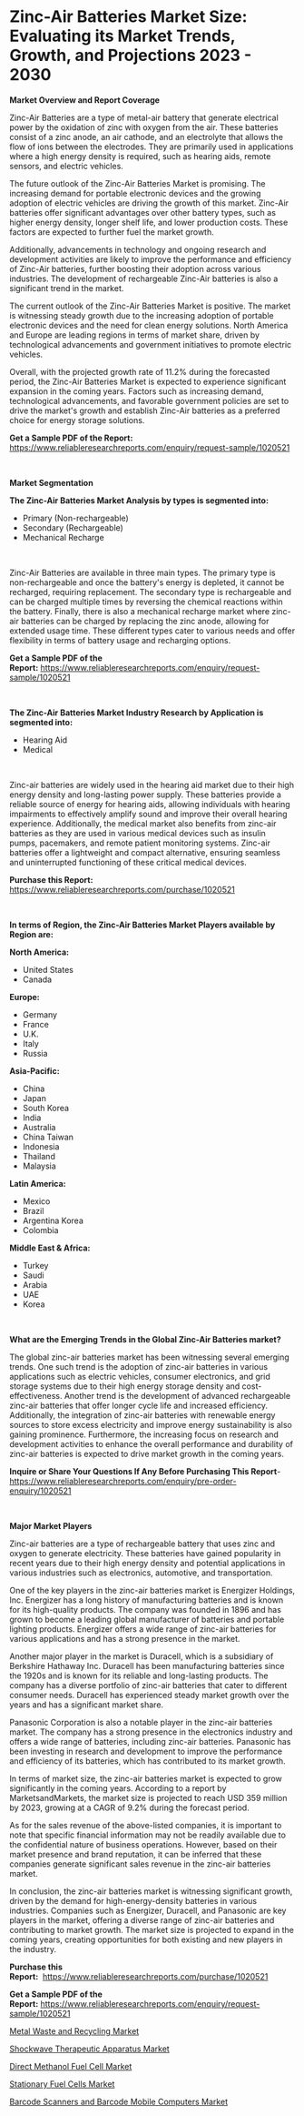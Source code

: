 <p><h1>Zinc-Air Batteries Market Size: Evaluating its Market Trends, Growth, and Projections 2023 - 2030</h1></p><p><strong>Market Overview and Report Coverage</strong></p>
<p><p>Zinc-Air Batteries are a type of metal-air battery that generate electrical power by the oxidation of zinc with oxygen from the air. These batteries consist of a zinc anode, an air cathode, and an electrolyte that allows the flow of ions between the electrodes. They are primarily used in applications where a high energy density is required, such as hearing aids, remote sensors, and electric vehicles.</p><p>The future outlook of the Zinc-Air Batteries Market is promising. The increasing demand for portable electronic devices and the growing adoption of electric vehicles are driving the growth of this market. Zinc-Air batteries offer significant advantages over other battery types, such as higher energy density, longer shelf life, and lower production costs. These factors are expected to further fuel the market growth.</p><p>Additionally, advancements in technology and ongoing research and development activities are likely to improve the performance and efficiency of Zinc-Air batteries, further boosting their adoption across various industries. The development of rechargeable Zinc-Air batteries is also a significant trend in the market.</p><p>The current outlook of the Zinc-Air Batteries Market is positive. The market is witnessing steady growth due to the increasing adoption of portable electronic devices and the need for clean energy solutions. North America and Europe are leading regions in terms of market share, driven by technological advancements and government initiatives to promote electric vehicles.</p><p>Overall, with the projected growth rate of 11.2% during the forecasted period, the Zinc-Air Batteries Market is expected to experience significant expansion in the coming years. Factors such as increasing demand, technological advancements, and favorable government policies are set to drive the market's growth and establish Zinc-Air batteries as a preferred choice for energy storage solutions.</p></p>
<p><strong>Get a Sample PDF of the Report:</strong> <a href="https://www.reliableresearchreports.com/enquiry/request-sample/1020521">https://www.reliableresearchreports.com/enquiry/request-sample/1020521</a></p>
<p>&nbsp;</p>
<p><strong>Market Segmentation</strong></p>
<p><strong>The Zinc-Air Batteries Market Analysis by types is segmented into:</strong></p>
<p><ul><li>Primary (Non-rechargeable)</li><li>Secondary (Rechargeable)</li><li>Mechanical Recharge</li></ul></p>
<p>&nbsp;</p>
<p><p>Zinc-Air Batteries are available in three main types. The primary type is non-rechargeable and once the battery's energy is depleted, it cannot be recharged, requiring replacement. The secondary type is rechargeable and can be charged multiple times by reversing the chemical reactions within the battery. Finally, there is also a mechanical recharge market where zinc-air batteries can be charged by replacing the zinc anode, allowing for extended usage time. These different types cater to various needs and offer flexibility in terms of battery usage and recharging options.</p></p>
<p><strong>Get a Sample PDF of the Report:</strong>&nbsp;<a href="https://www.reliableresearchreports.com/enquiry/request-sample/1020521">https://www.reliableresearchreports.com/enquiry/request-sample/1020521</a></p>
<p>&nbsp;</p>
<p><strong>The Zinc-Air Batteries Market Industry Research by Application is segmented into:</strong></p>
<p><ul><li>Hearing Aid</li><li>Medical</li></ul></p>
<p>&nbsp;</p>
<p><p>Zinc-air batteries are widely used in the hearing aid market due to their high energy density and long-lasting power supply. These batteries provide a reliable source of energy for hearing aids, allowing individuals with hearing impairments to effectively amplify sound and improve their overall hearing experience. Additionally, the medical market also benefits from zinc-air batteries as they are used in various medical devices such as insulin pumps, pacemakers, and remote patient monitoring systems. Zinc-air batteries offer a lightweight and compact alternative, ensuring seamless and uninterrupted functioning of these critical medical devices.</p></p>
<p><strong>Purchase this Report:</strong>&nbsp; <a href="https://www.reliableresearchreports.com/purchase/1020521">https://www.reliableresearchreports.com/purchase/1020521</a></p>
<p>&nbsp;</p>
<p><strong>In terms of Region, the Zinc-Air Batteries Market Players available by Region are:</strong></p>
<p>
    <p> <strong> North America: </strong>
        <ul>
            <li>United States</li>
            <li>Canada</li>
        </ul>
        </p> 
    <p> <strong> Europe: </strong>
        <ul>
            <li>Germany</li>
            <li>France</li>
            <li>U.K.</li>
            <li>Italy</li>
            <li>Russia</li>
        </ul>
        </p> 
    <p> <strong> Asia-Pacific: </strong>
        <ul>
            <li>China</li>
            <li>Japan</li>
            <li>South Korea</li>
            <li>India</li>
            <li>Australia</li>
            <li>China Taiwan</li>
            <li>Indonesia</li>
            <li>Thailand</li>
            <li>Malaysia</li>
        </ul>
        </p> 
    <p> <strong> Latin America: </strong>
        <ul>
            <li>Mexico</li>
            <li>Brazil</li>
            <li>Argentina Korea</li>
            <li>Colombia</li>
        </ul>
        </p> 
    <p> <strong> Middle East & Africa: </strong>
        <ul>
            <li>Turkey</li>
            <li>Saudi</li>
            <li>Arabia</li>
            <li>UAE</li>
            <li>Korea</li>
        </ul>
    </p>
    </p>
<p>&nbsp;</p>
<p><strong>What are the Emerging Trends in the Global Zinc-Air Batteries market?</strong></p>
<p><p>The global zinc-air batteries market has been witnessing several emerging trends. One such trend is the adoption of zinc-air batteries in various applications such as electric vehicles, consumer electronics, and grid storage systems due to their high energy storage density and cost-effectiveness. Another trend is the development of advanced rechargeable zinc-air batteries that offer longer cycle life and increased efficiency. Additionally, the integration of zinc-air batteries with renewable energy sources to store excess electricity and improve energy sustainability is also gaining prominence. Furthermore, the increasing focus on research and development activities to enhance the overall performance and durability of zinc-air batteries is expected to drive market growth in the coming years.</p></p>
<p><strong>Inquire or Share Your Questions If Any Before Purchasing This Report</strong>- <a href="https://www.reliableresearchreports.com/enquiry/pre-order-enquiry/1020521">https://www.reliableresearchreports.com/enquiry/pre-order-enquiry/1020521</a></p>
<p>&nbsp;</p>
<p><strong>Major Market Players</strong></p>
<p><p>Zinc-air batteries are a type of rechargeable battery that uses zinc and oxygen to generate electricity. These batteries have gained popularity in recent years due to their high energy density and potential applications in various industries such as electronics, automotive, and transportation.</p><p>One of the key players in the zinc-air batteries market is Energizer Holdings, Inc. Energizer has a long history of manufacturing batteries and is known for its high-quality products. The company was founded in 1896 and has grown to become a leading global manufacturer of batteries and portable lighting products. Energizer offers a wide range of zinc-air batteries for various applications and has a strong presence in the market.</p><p>Another major player in the market is Duracell, which is a subsidiary of Berkshire Hathaway Inc. Duracell has been manufacturing batteries since the 1920s and is known for its reliable and long-lasting products. The company has a diverse portfolio of zinc-air batteries that cater to different consumer needs. Duracell has experienced steady market growth over the years and has a significant market share.</p><p>Panasonic Corporation is also a notable player in the zinc-air batteries market. The company has a strong presence in the electronics industry and offers a wide range of batteries, including zinc-air batteries. Panasonic has been investing in research and development to improve the performance and efficiency of its batteries, which has contributed to its market growth.</p><p>In terms of market size, the zinc-air batteries market is expected to grow significantly in the coming years. According to a report by MarketsandMarkets, the market size is projected to reach USD 359 million by 2023, growing at a CAGR of 9.2% during the forecast period.</p><p>As for the sales revenue of the above-listed companies, it is important to note that specific financial information may not be readily available due to the confidential nature of business operations. However, based on their market presence and brand reputation, it can be inferred that these companies generate significant sales revenue in the zinc-air batteries market.</p><p>In conclusion, the zinc-air batteries market is witnessing significant growth, driven by the demand for high-energy-density batteries in various industries. Companies such as Energizer, Duracell, and Panasonic are key players in the market, offering a diverse range of zinc-air batteries and contributing to market growth. The market size is projected to expand in the coming years, creating opportunities for both existing and new players in the industry.</p></p>
<p><strong>Purchase this Report:</strong>&nbsp;&nbsp;<a href="https://www.reliableresearchreports.com/purchase/1020521">https://www.reliableresearchreports.com/purchase/1020521</a></p>
<p></p>
<p><strong>Get a Sample PDF of the Report:</strong>&nbsp;<a href="https://www.reliableresearchreports.com/enquiry/request-sample/1020521">https://www.reliableresearchreports.com/enquiry/request-sample/1020521</a></p>
<p><p><a href="https://issuu.com/reportprime-2/docs/metal-waste-and-recycling-market-size-2030.pptx?fr=xKAE9_zU1NQ">Metal Waste and Recycling Market</a></p><p><a href="https://www.reportprime.com/shockwave-therapeutic-apparatus-r10401">Shockwave Therapeutic Apparatus Market</a></p><p><a href="https://www.linkedin.com/pulse/decoding-direct-methanol-fuel-cell-market-deep-dive-rxzwe/">Direct Methanol Fuel Cell Market</a></p><p><a href="https://www.linkedin.com/pulse/stationary-fuel-cells-market-research-report-unlocks-analysis-2uqye/">Stationary Fuel Cells Market</a></p><p><a href="https://github.com/GroverBarry/Market-Research-Report-List-1/blob/main/barcode-scanners-and-barcode-mobile-computers-market.md">Barcode Scanners and Barcode Mobile Computers Market</a></p></p>